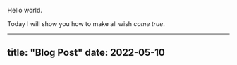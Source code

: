 Hello world.

Today I will show you how to make all wish *come true*.

---
title: "Blog Post"
date: 2022-05-10
---
